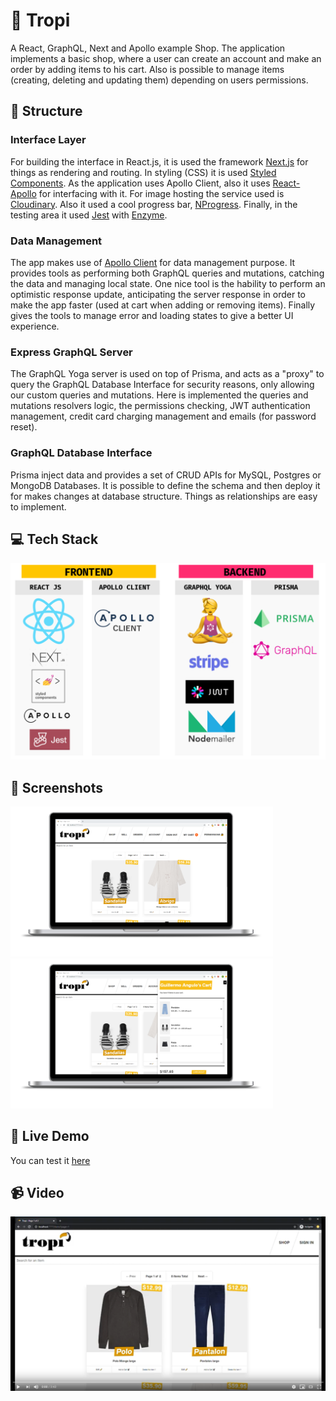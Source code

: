 # 👘 Tropi
A React, GraphQL, Next and Apollo example Shop. The application implements a basic shop, where a user can create an account and make an order by adding items to his cart. Also is possible to manage items (creating, deleting and updating them) depending on users permissions. 

## 🧱 Structure
### Interface Layer
For building the interface in React.js, it is used the framework [Next.js](https://nextjs.org/) for things as rendering and routing. In styling (CSS) it is used [Styled Components](https://www.styled-components.com/). As the application uses Apollo Client, also it uses [React-Apollo](https://github.com/apollographql/react-apollo) for interfacing with it. For image hosting the service used is [Cloudinary](https://cloudinary.com/). Also it used a cool progress bar, [NProgress](https://ricostacruz.com/nprogress/). Finally, in the testing area it used [Jest](https://jestjs.io/) with [Enzyme](https://airbnb.io/enzyme/).

### Data Management
The app makes use of [Apollo Client](https://www.apollographql.com/docs/react/) for data management purpose. It provides tools as performing both GraphQL queries and mutations, catching the data and managing local state. One nice tool is the hability to perform an optimistic response update, anticipating the server response in order to make the app faster (used at cart when adding or removing items). Finally gives the tools to manage error and loading states to give a better UI experience.

### Express GraphQL Server
The GraphQL Yoga server is used on top of Prisma, and acts as a "proxy" to query the GraphQL Database Interface for security reasons, only allowing our custom queries and mutations. Here is implemented the queries and mutations resolvers logic, the permissions checking, JWT authentication management, credit card charging management and emails (for password reset).

### GraphQL Database Interface
Prisma inject data and provides a set of CRUD APIs for MySQL, Postgres or MongoDB Databases. It is possible to define the schema and then deploy it for makes changes at database structure. Things as relationships are easy to implement. 

## 💻 Tech Stack
<img src="https://github.com/GuilleAngulo/react-graphql-shop/blob/master/frontend/snapshots/techs-stack.png" width="1000">

## 📸 Screenshots
<img src="https://github.com/GuilleAngulo/react-graphql-shop/blob/master/frontend/snapshots/home-shot.png" width="420"><img src="https://github.com/GuilleAngulo/react-graphql-shop/blob/master/frontend/snapshots/cart-shot.png" width="420">

## 🛒 Live Demo
You can test it [here](http://tropi.guilleangulo.me)

## 📹 Video
[![Watch the demo](https://github.com/GuilleAngulo/react-graphql-shop/blob/master/frontend/snapshots/frame.png)](https://youtu.be/MSxbtrsVcfQ)
